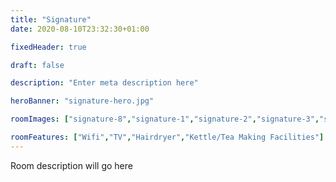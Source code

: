```yaml
---
title: "Signature"
date: 2020-08-10T23:32:30+01:00

fixedHeader: true

draft: false

description: "Enter meta description here"

heroBanner: "signature-hero.jpg"

roomImages: ["signature-8","signature-1","signature-2","signature-3","signature-4","signature-5","signature-6","signature-7","signature-9","signature-10","signature-11","signature-12","signature-13","signature-14","signature-15","signature-16","signature-17","signature-18","signature-19"]

roomFeatures: ["Wifi","TV","Hairdryer","Kettle/Tea Making Facilities"]
---
```


Room description will go here